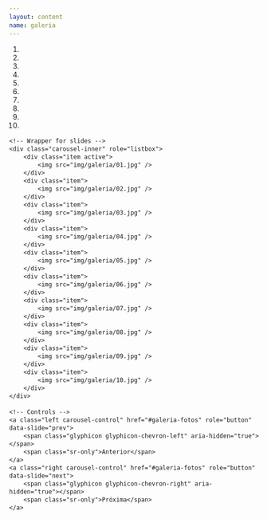 ```yaml
---
layout: content
name: galeria
---
```


<div id="galeria-fotos" class="carousel slide" data-ride="carousel">
    <!-- Indicators -->
    <ol class="carousel-indicators">
        <li data-target="#galeria-fotos" data-slide-to="0" class="active"></li>
        <li data-target="#galeria-fotos" data-slide-to="1"></li>
        <li data-target="#galeria-fotos" data-slide-to="2"></li>
        <li data-target="#galeria-fotos" data-slide-to="3"></li>
        <li data-target="#galeria-fotos" data-slide-to="4"></li>
        <li data-target="#galeria-fotos" data-slide-to="5"></li>
        <li data-target="#galeria-fotos" data-slide-to="6"></li>
        <li data-target="#galeria-fotos" data-slide-to="7"></li>
        <li data-target="#galeria-fotos" data-slide-to="8"></li>
        <li data-target="#galeria-fotos" data-slide-to="9"></li>
    </ol>

    <!-- Wrapper for slides -->
    <div class="carousel-inner" role="listbox">
        <div class="item active">
            <img src="img/galeria/01.jpg" />
        </div>
        <div class="item">
            <img src="img/galeria/02.jpg" />
        </div>
        <div class="item">
            <img src="img/galeria/03.jpg" />
        </div>
        <div class="item">
            <img src="img/galeria/04.jpg" />
        </div>
        <div class="item">
            <img src="img/galeria/05.jpg" />
        </div>
        <div class="item">
            <img src="img/galeria/06.jpg" />
        </div>
        <div class="item">
            <img src="img/galeria/07.jpg" />
        </div>
        <div class="item">
            <img src="img/galeria/08.jpg" />
        </div>
        <div class="item">
            <img src="img/galeria/09.jpg" />
        </div>
        <div class="item">
            <img src="img/galeria/10.jpg" />
        </div>
    </div>

    <!-- Controls -->
    <a class="left carousel-control" href="#galeria-fotos" role="button" data-slide="prev">
        <span class="glyphicon glyphicon-chevron-left" aria-hidden="true"></span>
        <span class="sr-only">Anterior</span>
    </a>
    <a class="right carousel-control" href="#galeria-fotos" role="button" data-slide="next">
        <span class="glyphicon glyphicon-chevron-right" aria-hidden="true"></span>
        <span class="sr-only">Próxima</span>
    </a>
</div>

